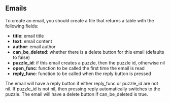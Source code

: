 ## Emails

To create an email, you should create a file that returns a table with the following fields:
- **title**: email title
- **text**: email content
- **author**: email author
- **can_be_deleted**: whether there is a delete button for this email (defaults to false)
- **puzzle_id**: if this email creates a puzzle, then the puzzle id, otherwise nil
- **open_func**: function to be called the first time the email is read
- **reply_func**: function to be called when the reply button is pressed

The email will have a reply button if either reply\_func or puzzle\_id are not nil. If puzzle\_id is not nil, then pressing reply automatically switches to the puzzle.
The email will have a delete button if can\_be\_deleted is true.
